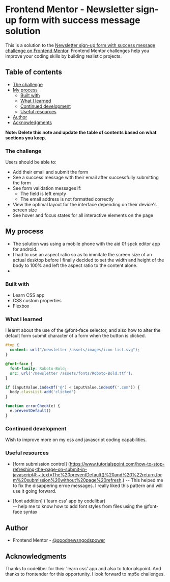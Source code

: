 # Frontend Mentor - Newsletter sign-up form with success message solution

This is a solution to the [Newsletter sign-up form with success message challenge on Frontend Mentor](https://www.frontendmentor.io/challenges/newsletter-signup-form-with-success-message-3FC1AZbNrv). Frontend Mentor challenges help you improve your coding skills by building realistic projects. 

## Table of contents

- [The challenge](#the-challenge)
- [My process](#my-process)
  - [Built with](#built-with)
  - [What I learned](#what-i-learned)
  - [Continued development](#continued-development)
  - [Useful resources](#useful-resources)
- [Author](#author)
- [Acknowledgments](#acknowledgments)

**Note: Delete this note and update the table of contents based on what sections you keep.**

### The challenge

Users should be able to:

- Add their email and submit the form
- See a success message with their email after successfully submitting the form
- See form validation messages if:
  - The field is left empty
  - The email address is not formatted correctly
- View the optimal layout for the interface depending on their device's screen size
- See hover and focus states for all interactive elements on the page


## My process
- The solution was using a mobile phone with the aid 0f spck editor app for android.
- I had to use an aspect ratio so as to immitate the screen size of an actual desktop before I finally decided to set the width and height of the body to 100% and left the aspect ratio to the content alone.
- 

### Built with

- Learn CSS app
- CSS custom properties
- Flexbox

### What I learned

I learnt about the use of the @font-face selector, and also how to alter the default form submit character of a form when the button is clicked.

```css
#top {
  content: url("/newsletter /assets/images/icon-list.svg");
}
```
```css
@font-face {
  font-family: Roboto-Bold;
  src: url('/newsletter /assets/fonts/Roboto-Bold.ttf');
}
```
```js
if (inputValue.indexOf('@') < inputValue.indexOf('.com')) {
  body.classList.add('clicked')  
}
```
```js
function errorCheck(e) {
  e.preventDefault()
}
```

### Continued development

Wish to improve more on my css and javascript coding capabilities.


### Useful resources

- [form submission control] (https://www.tutorialspoint.com/how-to-stop-refreshing-the-page-on-submit-in-javascript#:~:text=The%20preventDefault()%20and%20%22return,form%20submission%20without%20page%20refresh.)
  -- This helped me to fix the disappering erroe messages. I really liked this pattern and will use it going forward.

- [font addition] ('learn css' app by codelibar)  
  -- help me to know how to add font styles from files using the @font-face syntax

## Author

- Frontend Mentor - [@goodnewsngodspower](https://www.frontendmentor.io/profile/goodnewsngodspower)

## Acknowledgments

Thanks to codeliber for their 'learn css' app and also to tutorialspoint.
And thanks to frontender for this opportunity. I look forwarđ to mp5e challenges.

